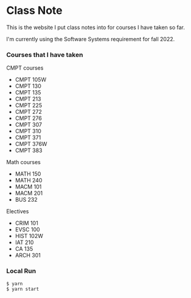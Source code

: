 # Class Note

This is the website I put class notes into for courses I have taken so far.

I'm currently using the Software Systems requirement for fall 2022.

### Courses that I have taken

CMPT courses

- CMPT 105W
- CMPT 130
- CMPT 135
- CMPT 213
- CMPT 225
- CMPT 272
- CMPT 276
- CMPT 307
- CMPT 310 
- CMPT 371
- CMPT 376W
- CMPT 383

Math courses
- MATH 150
- MATH 240
- MACM 101
- MACM 201
- BUS 232

Electives
- CRIM 101
- EVSC 100
- HIST 102W
- IAT 210
- CA 135
- ARCH 301

### Local Run

```
$ yarn
$ yarn start
```